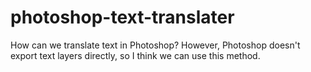 # photoshop-text-translater
How can we translate text in Photoshop? However, Photoshop doesn't export text layers directly, so I think we can use this method.
